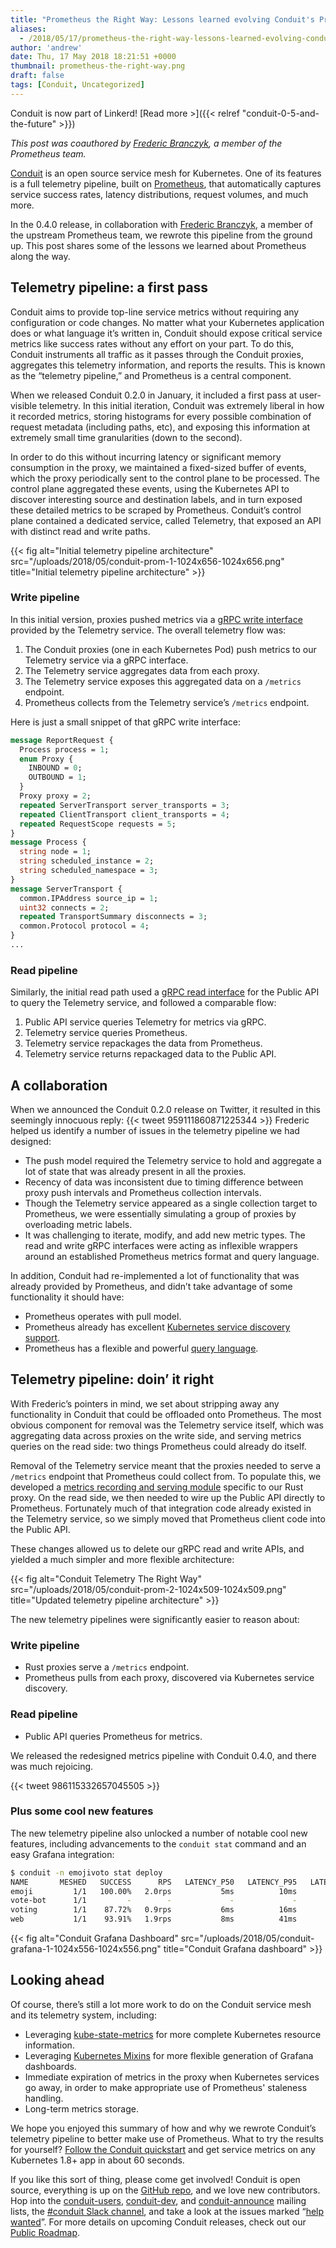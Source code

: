 ```yaml
---
title: "Prometheus the Right Way: Lessons learned evolving Conduit's Prometheus integration"
aliases:
  - /2018/05/17/prometheus-the-right-way-lessons-learned-evolving-conduits-prometheus-integration/
author: 'andrew'
date: Thu, 17 May 2018 18:21:51 +0000
thumbnail: prometheus-the-right-way.png
draft: false
tags: [Conduit, Uncategorized]
---
```


Conduit is now part of Linkerd! [Read more >]({{< relref
"conduit-0-5-and-the-future" >}})

_This post was coauthored by_ [_Frederic Branczyk_](https://twitter.com/fredbrancz)_, a member of the Prometheus team._

[Conduit](https://conduit.io/) is an open source service mesh for Kubernetes. One of its features is a full telemetry pipeline, built on [Prometheus](https://prometheus.io/), that automatically captures service success rates, latency distributions, request volumes, and much more.

In the 0.4.0 release, in collaboration with [Frederic Branczyk](https://twitter.com/fredbrancz), a member of the upstream Prometheus team, we rewrote this pipeline from the ground up. This post shares some of the lessons we learned about Prometheus along the way.

## Telemetry pipeline: a first pass

Conduit aims to provide top-line service metrics without requiring any configuration or code changes. No matter what your Kubernetes application does or what language it’s written in, Conduit should expose critical service metrics like success rates without any effort on your part. To do this, Conduit instruments all traffic as it passes through the Conduit proxies, aggregates this telemetry information, and reports the results. This is known as the “telemetry pipeline,” and Prometheus is a central component.

When we released Conduit 0.2.0 in January, it included a first pass at user-visible telemetry. In this initial iteration, Conduit was extremely liberal in how it recorded metrics, storing histograms for every possible combination of request metadata (including paths, etc), and exposing this information at extremely small time granularities (down to the second).

In order to do this without incurring latency or significant memory consumption in the proxy, we maintained a fixed-sized buffer of events, which the proxy periodically sent to the control plane to be processed. The control plane aggregated these events, using the Kubernetes API to discover interesting source and destination labels, and in turn exposed these detailed metrics to be scraped by Prometheus. Conduit’s control plane contained a dedicated service, called Telemetry, that exposed an API with distinct read and write paths.

{{< fig
  alt="Initial telemetry pipeline architecture" src="/uploads/2018/05/conduit-prom-1-1024x656-1024x656.png"
  title="Initial telemetry pipeline architecture" >}}

### Write pipeline

In this initial version, proxies pushed metrics via a [gRPC write interface][proto] provided by the Telemetry service. The overall telemetry flow was:

1. The Conduit proxies (one in each Kubernetes Pod) push metrics to our Telemetry service via a gRPC interface.
2. The Telemetry service aggregates data from each proxy.
3. The Telemetry service exposes this aggregated data on a `/metrics` endpoint.
4. Prometheus collects from the Telemetry service’s `/metrics` endpoint.

Here is just a small snippet of that gRPC write interface:

```protobuf
message ReportRequest {
  Process process = 1;
  enum Proxy {
    INBOUND = 0;
    OUTBOUND = 1;
  }
  Proxy proxy = 2;
  repeated ServerTransport server_transports = 3;
  repeated ClientTransport client_transports = 4;
  repeated RequestScope requests = 5;
}
message Process {
  string node = 1;
  string scheduled_instance = 2;
  string scheduled_namespace = 3;
}
message ServerTransport {
  common.IPAddress source_ip = 1;
  uint32 connects = 2;
  repeated TransportSummary disconnects = 3;
  common.Protocol protocol = 4;
}
...
```

### Read pipeline

Similarly, the initial read path used a [gRPC read interface](https://github.com/runconduit/conduit/blob/v0.2.0/proto/controller/telemetry/telemetry.proto#L7-L35) for the Public API to query the Telemetry service, and followed a comparable flow:

1. Public API service queries Telemetry for metrics via gRPC.
2. Telemetry service queries Prometheus.
3. Telemetry service repackages the data from Prometheus.
4. Telemetry service returns repackaged data to the Public API.

## A collaboration

When we announced the Conduit 0.2.0 release on Twitter, it resulted in this seemingly innocuous reply: {{< tweet 959111860871225344 >}} Frederic helped us identify a number of issues in the telemetry pipeline we had designed:

- The push model required the Telemetry service to hold and aggregate a lot of state that was already present in all the proxies.
- Recency of data was inconsistent due to timing difference between proxy push intervals and Prometheus collection intervals.
- Though the Telemetry service appeared as a single collection target to Prometheus, we were essentially simulating a group of proxies by overloading metric labels.
- It was challenging to iterate, modify, and add new metric types. The read and write gRPC interfaces were acting as inflexible wrappers around an established Prometheus metrics format and query language.

In addition, Conduit had re-implemented a lot of functionality that was already provided by Prometheus, and didn’t take advantage of some functionality it should have:

- Prometheus operates with pull model.
- Prometheus already has excellent [Kubernetes service discovery support](https://prometheus.io/docs/prometheus/latest/configuration/configuration/#%3Ckubernetes_sd_config%3E).
- Prometheus has a flexible and powerful [query language](https://prometheus.io/docs/prometheus/latest/querying/basics/).

## Telemetry pipeline: doin’ it right

With Frederic’s pointers in mind, we set about stripping away any functionality in Conduit that could be offloaded onto Prometheus. The most obvious component for removal was the Telemetry service itself, which was aggregating data across proxies on the write side, and serving metrics queries on the read side: two things Prometheus could already do itself.

Removal of the Telemetry service meant that the proxies needed to serve a `/metrics` endpoint that Prometheus could collect from. To populate this, we developed a [metrics recording and serving module](https://github.com/runconduit/conduit/tree/86bb701be8ce5904334a29452fca25d0f507f6dc/proxy/src/telemetry/metrics) specific to our Rust proxy. On the read side, we then needed to wire up the Public API directly to Prometheus. Fortunately much of that integration code already existed in the Telemetry service, so we simply moved that Prometheus client code into the Public API.

These changes allowed us to delete our gRPC read and write APIs, and yielded a much simpler and more flexible architecture:

{{< fig
  alt="Conduit Telemetry The Right Way" src="/uploads/2018/05/conduit-prom-2-1024x509-1024x509.png"
  title="Updated telemetry pipeline architecture" >}}

The new telemetry pipelines were significantly easier to reason about:

### Write pipeline

- Rust proxies serve a `/metrics` endpoint.
- Prometheus pulls from each proxy, discovered via Kubernetes service discovery.

### Read pipeline

- Public API queries Prometheus for metrics.

We released the redesigned metrics pipeline with Conduit 0.4.0, and there was much rejoicing.

{{< tweet 986115332657045505 >}}

### Plus some cool new features

The new telemetry pipeline also unlocked a number of notable cool new features, including advancements to the `conduit stat` command and an easy Grafana integration:

```bash
$ conduit -n emojivoto stat deploy
NAME       MESHED   SUCCESS      RPS   LATENCY_P50   LATENCY_P95   LATENCY_P99
emoji         1/1   100.00%   2.0rps           5ms          10ms          10ms
vote-bot      1/1         -        -             -             -             -
voting        1/1    87.72%   0.9rps           6ms          16ms          19ms
web           1/1    93.91%   1.9rps           8ms          41ms          48ms
```

{{< fig
  alt="Conduit Grafana Dashboard"
  src="/uploads/2018/05/conduit-grafana-1-1024x556-1024x556.png"
  title="Conduit Grafana dashboard" >}}

## Looking ahead

Of course, there’s still a lot more work to do on the Conduit service mesh and its telemetry system, including:

- Leveraging [kube-state-metrics](https://github.com/kubernetes/kube-state-metrics) for more complete Kubernetes resource information.
- Leveraging [Kubernetes Mixins](https://github.com/kubernetes-monitoring/kubernetes-mixin) for more flexible generation of Grafana dashboards.
- Immediate expiration of metrics in the proxy when Kubernetes services go away, in order to make appropriate use of Prometheus' staleness handling.
- Long-term metrics storage.

We hope you enjoyed this summary of how and why we rewrote Conduit’s telemetry pipeline to better make use of Prometheus. What to try the results for yourself? [Follow the Conduit quickstart](https://conduit.io/getting-started/) and get service metrics on any Kubernetes 1.8+ app in about 60 seconds.

If you like this sort of thing, please come get involved! Conduit is open source, everything is up on the [GitHub repo](https://github.com/runconduit/conduit), and we love new contributors. Hop into the [conduit-users](https://groups.google.com/forum/#!forum/conduit-users), [conduit-dev](https://groups.google.com/forum/#!forum/conduit-dev), and [conduit-announce](https://groups.google.com/forum/#!forum/conduit-announce) mailing lists, the [#conduit Slack channel](https://slack.linkerd.io/), and take a look at the issues marked “[help wanted](https://github.com/runconduit/conduit/labels/help%20wanted)”. For more details on upcoming Conduit releases, check out our [Public Roadmap](https://conduit.io/roadmap/).

[proto]: https://github.com/runconduit/conduit/blob/v0.2.0/proto/proxy/telemetry/telemetry.proto
